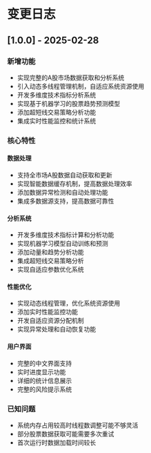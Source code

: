 # 变更日志

## [1.0.0] - 2025-02-28

### 新增功能

- 实现完整的A股市场数据获取和分析系统
- 引入动态多线程管理机制，自适应系统资源使用
- 开发多维度技术指标分析系统
- 实现基于机器学习的股票趋势预测模型
- 添加超短线交易策略分析功能
- 集成实时性能监控和统计系统

### 核心特性

#### 数据处理

- 支持全市场A股数据自动获取和更新
- 实现智能数据缓存机制，提高数据处理效率
- 添加数据异常检测和自动处理功能
- 集成多数据源支持，提高数据可靠性

#### 分析系统

- 开发多维度技术指标计算和分析功能
- 实现机器学习模型自动训练和预测
- 添加动量和趋势分析功能
- 集成超短线交易策略分析
- 实现自适应参数优化系统

#### 性能优化

- 实现动态线程管理，优化系统资源使用
- 添加实时性能监控功能
- 开发自适应资源分配机制
- 实现异常处理和自动恢复功能

#### 用户界面

- 完整的中文界面支持
- 实时进度显示功能
- 详细的统计信息展示
- 完整的风险提示系统

### 已知问题

- 系统内存占用较高时线程数调整可能不够灵活
- 部分股票数据获取可能需要多次重试
- 首次运行时数据加载时间较长
